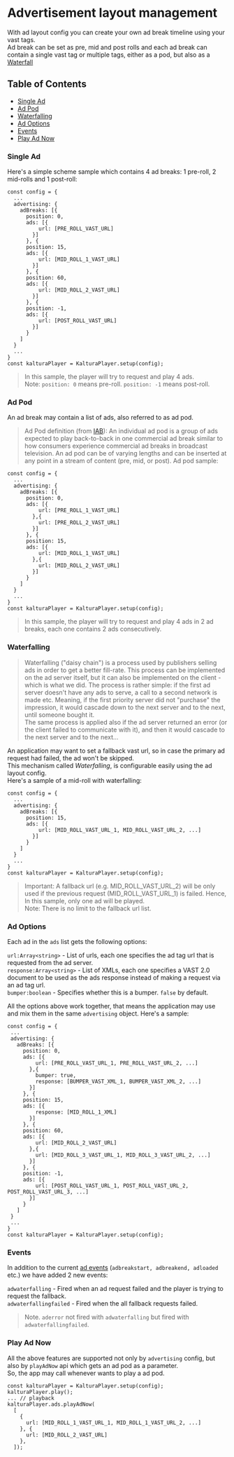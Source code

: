 # Advertisement layout management

With ad layout config you can create your own ad break timeline using your vast tags.  
Ad break can be set as pre, mid and post rolls and each ad break can contain a single vast tag or multiple tags, either as a pod, but also as a [Waterfall](#waterfalling)

## Table of Contents

- [Single Ad](#single-ad)
- [Ad Pod](#ad-pod)
- [Waterfalling](#waterfalling)
- [Ad Options](#ad-options)
- [Events](#events)
- [Play Ad Now](#play-ad-now)

### Single Ad

Here's a simple scheme sample which contains 4 ad breaks: 1 pre-roll, 2 mid-rolls and 1 post-roll:

```ecmascript 6
const config = {
  ...
  advertising: {
    adBreaks: [{
      position: 0,
      ads: [{
          url: [PRE_ROLL_VAST_URL]
        }]
      }, {
      position: 15,
      ads: [{
          url: [MID_ROLL_1_VAST_URL]
        }]
      }, {
      position: 60,
      ads: [{
          url: [MID_ROLL_2_VAST_URL]
        }]
      }, {
      position: -1,
      ads: [{
          url: [POST_ROLL_VAST_URL]
        }]
      }
    ]
  }
  ...
}
const kalturaPlayer = KalturaPlayer.setup(config);
```

> In this sample, the player will try to request and play 4 ads.  
> Note: `position: 0` means pre-roll. `position: -1` means post-roll.

### Ad Pod

An ad break may contain a list of ads, also referred to as ad pod.

> Ad Pod definition (from [IAB](https://www.iab.com/insights/digital-video-advertising-glossary)): An individual ad pod is a group of ads expected to play back-to-back in one commercial ad break similar to how consumers experience commercial ad breaks in broadcast television. An ad pod can be of varying lengths and can be inserted at any point in a stream of content (pre, mid, or post).
Ad pod sample:
```ecmascript 6
const config = {
  ...
  advertising: {
    adBreaks: [{
      position: 0,
      ads: [{
          url: [PRE_ROLL_1_VAST_URL]
        },{
          url: [PRE_ROLL_2_VAST_URL]
        }]
      }, {
      position: 15,
      ads: [{
          url: [MID_ROLL_1_VAST_URL]
        },{
          url: [MID_ROLL_2_VAST_URL]
        }]
      }
    ]
  }
  ...
}
const kalturaPlayer = KalturaPlayer.setup(config);
```

> In this sample, the player will try to request and play 4 ads in 2 ad breaks, each one contains 2 ads consecutively.

### Waterfalling

> Waterfalling ("daisy chain") is a process used by publishers selling ads in order to get a better fill-rate.
> This process can be implemented on the ad server itself, but it can also be implemented on the client - which is what we did.
> The process is rather simple: if the first ad server doesn't have any ads to serve, a call to a second network is made etc.
> Meaning, if the first priority server did not "purchase" the impression, it would cascade down to the next server and to the next, until someone bought it.  
>  The same process is applied also if the ad server returned an error (or the client failed to communicate with it), and then it would cascade to the next server and to the next...

An application may want to set a fallback vast url, so in case the primary ad request had failed, the ad won't be skipped.  
This mechanism called _Waterfalling_, is configurable easily using the ad layout config.  
Here's a sample of a mid-roll with waterfalling:

```ecmascript 6
const config = {
  ...
  advertising: {
    adBreaks: [{
      position: 15,
      ads: [{
          url: [MID_ROLL_VAST_URL_1, MID_ROLL_VAST_URL_2, ...]
        }]
      }
    ]
  }
  ...
}
const kalturaPlayer = KalturaPlayer.setup(config);
```

> Important: A fallback url (e.g. MID_ROLL_VAST_URL_2) will be only used if the previous request (MID_ROLL_VAST_URL_1) is failed.
> Hence, In this sample, only one ad will be played.  
> Note: There is no limit to the fallback url list.

### Ad Options

Each ad in the `ads` list gets the following options:

`url:Array<string>` - List of urls, each one specifies the ad tag url that is requested from the ad server.  
`response:Array<string>` - List of XMLs, each one specifies a VAST 2.0 document to be used as the ads response instead of making a request via an ad tag url.  
`bumper:boolean` - Specifies whether this is a bumper. `false` by default.

All the options above work together, that means the application may use and mix them in the same `advertising` object.
Here's a sample:

```ecmascript 6
const config = {
 ...
 advertising: {
   adBreaks: [{
     position: 0,
     ads: [{
         url: [PRE_ROLL_VAST_URL_1, PRE_ROLL_VAST_URL_2, ...]
       },{
         bumper: true,
         response: [BUMPER_VAST_XML_1, BUMPER_VAST_XML_2, ...]
       }]
     }, {
     position: 15,
     ads: [{
         response: [MID_ROLL_1_XML]
       }]
     }, {
     position: 60,
     ads: [{
         url: [MID_ROLL_2_VAST_URL]
       },{
         url: [MID_ROLL_3_VAST_URL_1, MID_ROLL_3_VAST_URL_2, ...]
       }]
     }, {
     position: -1,
     ads: [{
         url: [POST_ROLL_VAST_URL_1, POST_ROLL_VAST_URL_2, POST_ROLL_VAST_URL_3, ...]
       }]
     }
   ]
 }
 ...
}
const kalturaPlayer = KalturaPlayer.setup(config);
```

### Events

In addition to the current [ad events](./ads.md#ad-events) (`adbreakstart, adbreakend, adloaded` etc.) we have added 2 new events:

`adwaterfalling` - Fired when an ad request failed and the player is trying to request the fallback.  
`adwaterfallingfailed` - Fired when the all fallback requests failed.

> Note. `aderror` not fired with `adwaterfalling` but fired with `adwaterfallingfailed`.

### Play Ad Now

All the above features are supported not only by `advertising` config, but also by `playAdNow` api which gets an ad pod as a parameter.  
So, the app may call whenever wants to play a ad pod.

```ecmascript 6
const kalturaPlayer = KalturaPlayer.setup(config);
kalturaPlayer.play();
... // playback
kalturaPlayer.ads.playAdNow(
  [
    {
      url: [MID_ROLL_1_VAST_URL_1, MID_ROLL_1_VAST_URL_2, ...]
    }, {
      url: [MID_ROLL_2_VAST_URL]
    },
  ]);
```
